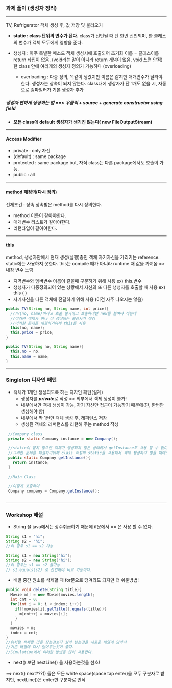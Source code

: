 ### 과제 풀이 (생성자 정리)
---
TV, Refrigerator 객체 생성 후, 값 저장 및 불러오기

* **static : class 단위의 변수가 된다.**
  class가 선언될 때 단 한번 선언되며, 한 클래스의 변수가 객체 모두에게 영향을 준다.

* 생성자 : 아주 특별한 메소드
  객체 생성시에 호출되어 초기화
  이름 = 클래스이름
  return 타입이 없음. (void라는 말이 아니라 return 개념이 없음. void 쓰면 안됨)
  한 class 안에 여러개의 생성자 정의가 가능하다 (overloading)  
  * overloading : 다중 정의, 똑같이 생겼지만 이름은 같지만 매개변수가 달라야 한다.
  생성자는 상속이 되지 않는다.
  class내에 생상자가 단 1개도 없을 시, 자동으로 컴파일러가 기본 생성자 추가
  
#####  생성자 편하게 생성하는 법 ==> 우클릭 + source + generate constructor using field

* **모든 class에 default 생성자가 생기진 않는다( new FileOutputStream)**
---
#### Access Modifier
* private : only 자신
* (default) : same package
* protected : same package but, 자식 class는 다른 package에서도 호출이 가능.
* public : all
---
#### method 재정의(다시 정의)
  전제조건 : 상속
  상속받은 method를 다시 정의한다.
  * method 이름이 같아야한다.
  * 매개변수 리스트가 같아야한다.
  * 리턴타입이 같아야한다.
---
#### this
  method, 생성자안에서 현재 생성(실행)중인 객체 자기자신을 가리키는 reference.
  static에는 사용하지 못한다.
  this는 compile 때가 아니라 runtime 때 값을 가져옴
  => 내장 변수 느낌
  * 지역변수와 멤버변수 이름이 같을때 구분하기 위해 사용 ex) this.변수
  * 생성자가 다중정의되어 있는 상황에서 자신의 또 다른 생성자를 호출할 때 사용 ex) this (    )
  * 자기자신을 다른 객체에 전달하기 위해 사용 (이건 자주 나오지는 않음)
  
  ```Java
  public TV(String no, String name, int price){
    //TV(no, name)이라고 호출 불가하고 호출하려면 new를 붙여야 하는데
    //이러면 객체가 하나 더 생성되는 불상사가 생김
    //이러한 문제를 해결하기위해 this를 사용
    this(no, name);
    this.price = price;
  }
  
  public TV(String no, String name){
    this.no = no;
    this.name = name;
  }
  ```
---
### Singleton 디자인 패턴
* 객체가 1개만 생성되도록 하는 디자인 패턴(설계)
  * 생성자를 ***private***로 작성 => 외부에서 객체 생성이 불가!
  * 내부에서만 객체 생성이 가능, 자기 자신만 접근이 가능하기 때문에(단, 한번만 생성해야 함)
  * 내부에서 딱 1번만 객체 생성 후, 레퍼런스 저장
  * 생성된 객체의 레퍼런스를 리턴해 주는 method 작성
 ```Java
  //Company class
  private static Company instance = new Company();
  
  //static이 붙지 않으면 객체가 생성되지 않은 상태에서 getInstance도 사용 할 수 없다.
  //그러한 문제를 해결하기위해 class 속성의 static을 사용해서 객체 생성하지 않을 때에도 불러 올 수 있도록 한다.
  public static Company getInstance(){
    return instance;
  }
  
  //Main Class
  
  //이렇게 호출하여 
  Company company = Company.getInstance();
  
 ```
---

### Workshop  해설

* String 을 java에서는 상수취급하기 때문에 if문에서 == 은 사용 할 수 없다.
```java
String s1 = "hi";
String s2 = "hi";
//이 경우 s1 == s2 가능

String s1 = new String("hi");
String s2 = new String("hi");
//이 경우는 s1 == s2 불가능
// s1.equals(s2) 로 선언해야 비교 가능하다.
```

* 배열 중간 원소를 삭제할 때 for문으로 땡겨와도 되지만 더 쉬운방법!
```java
public void delete(String title){
  Movie m[] = new Movie[movies.length];
  int cnt = 0;
  for(int i = 0; i < index; i++){
    if(!movies[i].getTitle().equals(title)){
      m[cnt++] = movies[i];
    }
  }
  movies = m;
  index = cnt;
}
//위처럼 삭제할 것을 찾는것보다 살아 남는것을 새로운 배열에 담아서
//기존 배열에 다시 덮어주는것이 좋다.
//Simulation에서 이러한 방법을 많이 사용한다.
```

* next() 보단 nextLine() 을 사용하는것을 선호!

==> next() next???() 들은 모든 white space(space tap enter)을 모두 구분자로 받지만,
    nextLine()은 enter만 구분자로 인식

